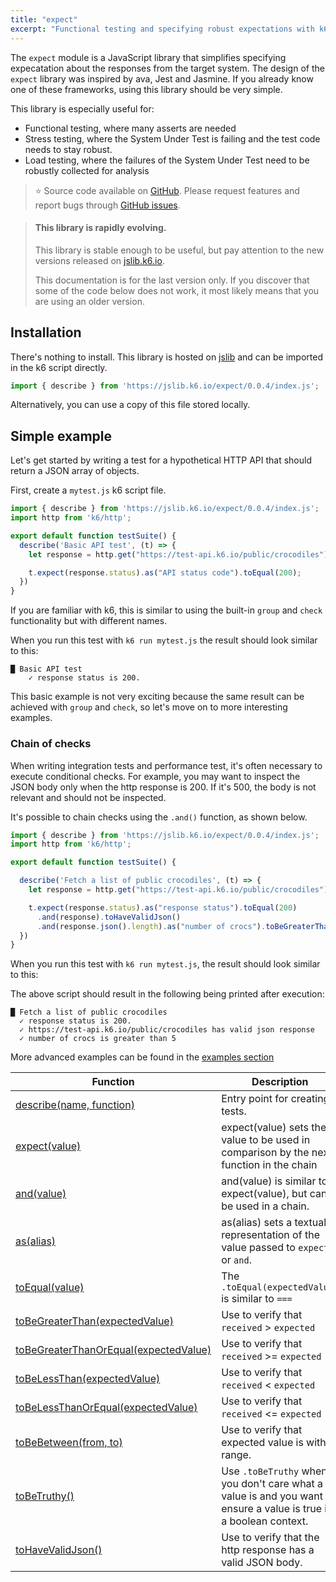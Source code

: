 ```yaml
---
title: "expect"
excerpt: "Functional testing and specifying robust expectations with k6"
---
```


The `expect` module is a JavaScript library that simplifies specifying expecatation about the responses from the target system. The design of the `expect` library was inspired by ava, Jest and Jasmine. If you already know one of these frameworks, using this library should be very simple. 

This library is especially useful for:
 - Functional testing, where many asserts are needed
 - Stress testing, where the System Under Test is failing and the test code needs to stay robust.
 - Load testing, where the failures of the System Under Test need to be robustly collected for analysis

> ⭐️ Source code available on [GitHub](https://github.com/k6io/k6-jslib-expect). 
> Please request features and report bugs through [GitHub issues](https://github.com/k6io/k6-jslib-expect/issues).

<Blockquote mod='info'>

#### This library is rapidly evolving.

This library is stable enough to be useful, but pay attention to the new versions released on [jslib.k6.io](https://jslib.k6.io). 

This documentation is for the last version only. If you discover that some of the code below does not work, it most likely means that you are using an older version.

</Blockquote>

## Installation
There's nothing to install. This library is hosted on [jslib](https://jslib.k6.io/) and can be imported in the k6 script directly.

<CodeGroup labels={[]}>

```javascript
import { describe } from 'https://jslib.k6.io/expect/0.0.4/index.js';
```

</CodeGroup>

Alternatively, you can use a copy of this file stored locally.

## Simple example

Let's get started by writing a test for a hypothetical HTTP API that should return a JSON array of objects. 

First, create a `mytest.js` k6 script file.


<CodeGroup labels={[]}>

```javascript
import { describe } from 'https://jslib.k6.io/expect/0.0.4/index.js';
import http from 'k6/http';

export default function testSuite() {
  describe('Basic API test', (t) => {
    let response = http.get("https://test-api.k6.io/public/crocodiles")

    t.expect(response.status).as("API status code").toEqual(200);
  })
}
```

</CodeGroup>

If you are familiar with k6, this is similar to using the built-in `group` and `check` functionality but with different names.

When you run this test with `k6 run mytest.js` the result should look similar to this:

```
█ Basic API test
    ✓ response status is 200.
```

This basic example is not very exciting because the same result can be achieved with `group` and `check`, so let's move on to more interesting examples.

### Chain of checks

When writing integration tests and performance test, it's often necessary to execute conditional checks. For example, you may want to inspect the JSON body only when the http response is 200. If it's 500, the body is not relevant and should not be inspected. 

It's possible to chain checks using the `.and()` function, as shown below.

<CodeGroup labels={[]}>

```javascript
import { describe } from 'https://jslib.k6.io/expect/0.0.4/index.js';
import http from 'k6/http';

export default function testSuite() {

  describe('Fetch a list of public crocodiles', (t) => {
    let response = http.get("https://test-api.k6.io/public/crocodiles")

    t.expect(response.status).as("response status").toEqual(200)
      .and(response).toHaveValidJson()
      .and(response.json().length).as("number of crocs").toBeGreaterThan(5);
  })
} 
```

</CodeGroup>

When you run this test with `k6 run mytest.js`, the result should look similar to this:

The above script should result in the following being printed after execution:

```
█ Fetch a list of public crocodiles
  ✓ response status is 200.
  ✓ https://test-api.k6.io/public/crocodiles has valid json response
  ✓ number of crocs is greater than 5
```

More advanced examples can be found in the [examples section](/examples/functional-testing)


| Function | Description |
| -------- | ----------- |
| [describe(name, function)](/javascript-api/jslib/expect/describe-name-function)  | Entry point for creating tests. |
| [expect(value)](/javascript-api/jslib/expect/expect-value)  | expect(value) sets the value to be used in comparison by the next function in the chain |
| [and(value)](/javascript-api/jslib/expect/and-value)  | and(value) is similar to expect(value), but can be used in a chain. |
| [as(alias)](/javascript-api/jslib/expect/as-string)  | as(alias) sets a textual representation of the value passed to `expect` or `and`. |
| [toEqual(value)](/javascript-api/jslib/expect/toequal-expectedvalue)  | The `.toEqual(expectedValue)` is similar to `===`    |
| [toBeGreaterThan(expectedValue)](/javascript-api/jslib/expect/tobegreaterthan-expectedvalue)  | Use to verify that `received` > `expected` |
| [toBeGreaterThanOrEqual(expectedValue)](/javascript-api/jslib/expect/tobegreaterthanorequal-expectedvalue)  | Use to verify that `received` >= `expected` |
| [toBeLessThan(expectedValue)](/javascript-api/jslib/expect/tobelessthan-expectedvalue)  | Use to verify that `received` < `expected` |
| [toBeLessThanOrEqual(expectedValue)](/javascript-api/jslib/expect/tobelessthanorequal-expectedvalue)  | Use to verify that `received` <= `expected` |
| [toBeBetween(from, to)](/javascript-api/jslib/expect/tobebetween-from-to)  | Use to verify that expected value is within range. |
| [toBeTruthy()](/javascript-api/jslib/expect/tobetruthy)  | Use `.toBeTruthy` when you don't care what a value is and you want to ensure a value is true in a boolean context.  | 
| [toHaveValidJson()](/javascript-api/jslib/expect/tohavevalidjson)  | Use to verify that the http response has a valid JSON body. |


